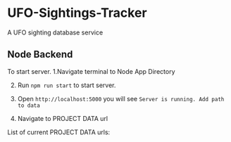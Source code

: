 # UFO-Sightings-Tracker

A UFO sighting database service

## Node Backend

To start server.
1.Navigate terminal to Node App Directory

2. Run `npm run start` to start server.

3. Open `http://localhost:5000` you will see `Server is running. Add path to data`

4. Navigate to PROJECT DATA url

List of current PROJECT DATA urls:
